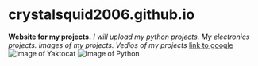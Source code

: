 # crystalsquid2006.github.io
**Website for my projects.**
*I will upload my python projects.*
*My electronics projects.*
*Images of my projects.*
*Vedios of my projects*
[link to google](http://google.com.)
![Image of Yaktocat](https://octodex.github.com/images/yaktocat.png)
![Image of Python](http://www.choitek.com/uploads/5/0/8/4/50842795/python_orig.png)
